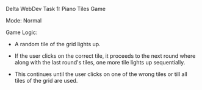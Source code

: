 Delta WebDev Task 1: Piano Tiles Game

Mode: Normal

Game Logic:

- A random tile of the grid lights up.

- If the user clicks on the correct tile, it proceeds to the next round where along with the last round's tiles, one more tile lights up sequentially.

- This continues until the user clicks on one of the wrong tiles or till all tiles of the grid are used.
